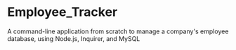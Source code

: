 # Employee_Tracker
A command-line application from scratch to manage a company's employee database, using Node.js, Inquirer, and MySQL
